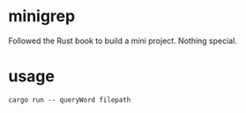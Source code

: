 # minigrep
Followed the Rust book to build a mini project. Nothing special.

# usage
`cargo run -- queryWord filepath`